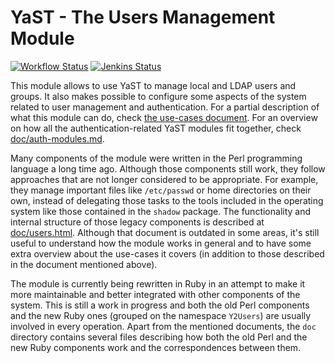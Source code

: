 # YaST - The Users Management Module #

[![Workflow Status](https://github.com/yast/yast-users/workflows/CI/badge.svg?branch=master)](
https://github.com/yast/yast-users/actions?query=branch%3Amaster)
[![Jenkins Status](https://ci.opensuse.org/buildStatus/icon?job=yast-yast-users-master)](
https://ci.opensuse.org/view/Yast/job/yast-yast-users-master/)

This module allows to use YaST to manage local and LDAP users and groups. It also makes possible to
configure some aspects of the system related to user management and authentication. For a partial
description of what this module can do, check [the use-cases document](doc/use-cases.md). For an
overview on how all the authentication-related YaST modules fit together, check
[doc/auth-modules.md](doc/auth-modules.md).

Many components of the module were written in the Perl programming language a long time ago.
Although those components still work, they follow approaches that are not longer considered to be
appropriate. For example, they manage important files like `/etc/passwd` or home directories on
their own, instead of delegating those tasks to the tools included in the operating system like
those contained in the `shadow` package. The functionality and internal structure of those legacy
components is described at [doc/users.html](doc/users.html). Although that document is outdated in
some areas, it's still useful to understand how the module works in general and to have some extra
overview about the use-cases it covers (in addition to those described in the document mentioned
above).

The module is currently being rewritten in Ruby in an attempt to make it more maintainable and
better integrated with other components of the system. This is still a work in progress and both the
old Perl components and the new Ruby ones (grouped on the namespace `Y2Users`) are usually involved
in every operation. Apart from the mentioned documents, the `doc` directory contains several files
describing how both the old Perl and the new Ruby components work and the correspondences between
them.
